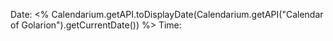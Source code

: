 


Date: <% Calendarium.getAPI.toDisplayDate(Calendarium.getAPI("Calendar of Golarion").getCurrentDate()) %> 
Time: 


